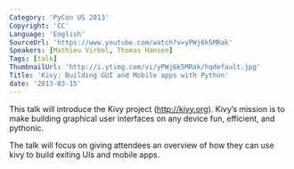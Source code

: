 ```yaml
---
Category: 'PyCon US 2013'
Copyright: 'CC'
Language: 'English'
SourceUrl: 'https://www.youtube.com/watch?v=yPWj6k5MRak'
Speakers: [Mathieu Virbel, Thomas Hansen]
Tags: [talk]
ThumbnailUrl: 'http://i.ytimg.com/vi/yPWj6k5MRak/hqdefault.jpg'
Title: 'Kivy: Building GUI and Mobile apps with Python'
date: '2013-03-15'
---
```

This talk will introduce the Kivy project (http://kivy.org).  Kivy’s mission is to make building graphical user interfaces on any device fun, efficient, and pythonic. 

The talk will focus on giving attendees an overview of how they can use kivy to build exiting UIs and mobile apps.  
